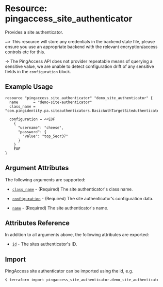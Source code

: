 # Resource: pingaccess_site_authenticator

Provides a site authenticator.

~> This resource will store any credentials in the backend state file, please ensure you use an appropriate backend with the relevant encryption/access controls etc for this.

-> The PingAccess API does not provider repeatable means of querying a sensitive value, we are unable to detect configuration drift of any sensitive fields in the `configuration` block.

## Example Usage

```hcl
resource "pingaccess_site_authenticator" "demo_site_authenticator" {
  name       = "demo-site-authenticator"
  class_name = "com.pingidentity.pa.siteauthenticators.BasicAuthTargetSiteAuthenticator"

  configuration = <<EOF
    {
      "username": "cheese",
      "password": {
        "value": "top_5ecr37"
      }
    }
    EOF
}
```

## Argument Attributes

The following arguments are supported:

- [`class_name`](#class_name) - (Required) The site authenticator's class name.

- [`configuration`](#configuration) - (Required) The site authenticator's configuration data.

- [`name`](#name) - (Required) The site authenticator's name.

## Attributes Reference

In addition to all arguments above, the following attributes are exported:

- [`id`](#id) - The sites authenticator's ID.

## Import

PingAccess site authenticator can be imported using the id, e.g.

```bash
$ terraform import pingaccess_site_authenticator.demo_site_authenticator 123
```
